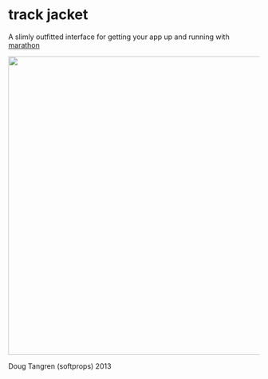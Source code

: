 # track jacket

A slimly outfitted interface for getting your app up and running with [marathon](https://github.com/mesosphere/marathon#readme)

<p align="center"><img src="http://f.cl.ly/items/3910290t2m2J1f222z2W/il_570xN.515783795_c2ib.jpg" style="height:600px"/></p>

Doug Tangren (softprops) 2013
